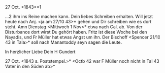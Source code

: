  27 Oct. <1843>*1

 ...2 ihm ins Reine machen kann.
Dein liebes Schreiben erhalten. Will jetzt heute nach Anj. <ja am 27/10 43>* gehen und Dir schreiben wie es dort steht. Amn Dienstag <Mittwoch 1 Nov>* etwa nach Cal. ab. Von der Disturbance dort wirst Du gehört haben. Fritz ist diese Woche bei den Nayadis, und Fr Müller hat etwas Angst um ihn. Der Bischoff <Spencer 21/10 43 in Tala>* soll nach Manantoddy seyn sagen die Leute.

 In herzlicher Liebe
 Dein H Gundert

27 Oct. <1843 s. Poststempel.>*
<Octb 42 war F Müller noch nicht in Tal <Bischof in Malab.> 43 Vater in den Süden ab>*

